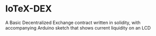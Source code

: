 # IoTeX-DEX
A Basic Decentralized Exchange contract written in solidity, with accompanying Arduino sketch that shows current liquidity on an LCD
